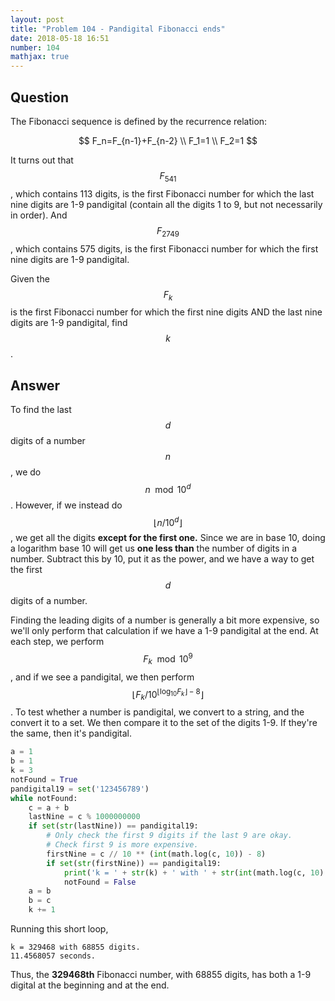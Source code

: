 ```yaml
---
layout: post
title: "Problem 104 - Pandigital Fibonacci ends"
date: 2018-05-18 16:51
number: 104
mathjax: true
---
```


## Question

The Fibonacci sequence is defined by the recurrence relation:


$$
F_n=F_{n-1}+F_{n-2}
\\
F_1=1
\\
F_2=1
$$


It turns out that $$F_{541}$$, which contains 113 digits, is the first Fibonacci number for which the last nine digits are 1-9 pandigital (contain all the digits 1 to 9, but not necessarily in order). And $$F_{2749}$$, which contains 575 digits, is the first Fibonacci number for which the first nine digits are 1-9 pandigital.

Given the $$F_k$$ is the first Fibonacci number for which the first nine digits AND the last nine digits are 1-9 pandigital, find $$k$$.

## Answer

To find the last $$d$$ digits of a number $$n$$, we do $$n\mod 10^d$$. However, if we instead do $$\lfloor n/10^d\rfloor$$, we get all the digits **except for the first one.** Since we are in base 10, doing a logarithm base 10 will get us **one less than** the number of digits in a number. Subtract this by 10, put it as the power, and we have a way to get the first $$d$$ digits of a number.

Finding the leading digits of a number is generally a bit more expensive, so we'll only perform that calculation if we have a 1-9 pandigital at the end. At each step, we perform $$F_k\mod 10^9$$, and if we see a pandigital, we then perform $$\lfloor F_k/10^{\lfloor \log_{10}F_k\rfloor - 8}\rfloor$$. To test whether a number is pandigital, we convert to a string, and the convert it to a set. We then compare it to the set of the digits 1-9. If they're the same, then it's pandigital.

```python
a = 1
b = 1
k = 3
notFound = True
pandigital19 = set('123456789')
while notFound:
    c = a + b
    lastNine = c % 1000000000
    if set(str(lastNine)) == pandigital19:
        # Only check the first 9 digits if the last 9 are okay.
        # Check first 9 is more expensive.
        firstNine = c // 10 ** (int(math.log(c, 10)) - 8)
        if set(str(firstNine)) == pandigital19:
            print('k = ' + str(k) + ' with ' + str(int(math.log(c, 10) + 1)) + ' digits.')
            notFound = False
    a = b
    b = c
    k += 1
```

Running this short loop,

```
k = 329468 with 68855 digits.
11.4568057 seconds.
```

Thus, the **329468th** Fibonacci number, with 68855 digits, has both a 1-9 digital at the beginning and at the end.